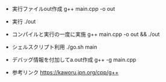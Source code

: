 * 実行ファイルout作成
g++ main.cpp -o out
* 実行
./out
* コンパイルと実行の一度に実施
g++ main.cpp -o out && ./out
* シェルスクリプト利用
 ./go.sh main
* デバッグ情報を付加してa.out作成
g++ -g main.cpp

* 参考リンク
https://kaworu.jpn.org/cpp/g++

